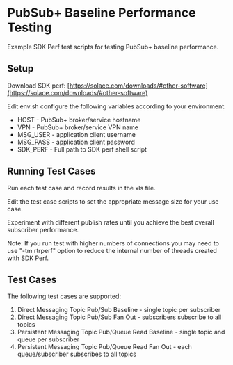 # PubSub+ Baseline Performance Testing

Example SDK Perf test scripts for testing PubSub+ baseline performance.

## Setup

Download SDK perf: [https://solace.com/downloads/#other-software](https://solace.com/downloads/#other-software)

Edit env.sh configure the following variables according to your environment:

* HOST - PubSub+ broker/service hostname
* VPN - PubSub+ broker/service VPN name
* MSG_USER - application client username
* MSG_PASS - application client password
* SDK_PERF - Full path to SDK perf shell script

## Running Test Cases

Run each test case and record results in the xls file.

Edit the test case scripts to set the appropriate message size for your use case.

Experiment with different publish rates until you achieve the best overall subscriber performance.

Note: If you run test with higher numbers of connections you may need to use "-tm rtrperf" option to reduce the internal number of threads created with SDK Perf.


## Test Cases

The following test cases are supported:

1. Direct Messaging Topic Pub/Sub Baseline - single topic per subscriber
2. Direct Messaging Topic Pub/Sub Fan Out - subscribers subscribe to all topics
3. Persistent Messaging Topic Pub/Queue Read Baseline - single topic and queue per subscriber
4. Persistent Messaging Topic Pub/Queue Read Fan Out - each queue/subscriber subscribes to all topics


